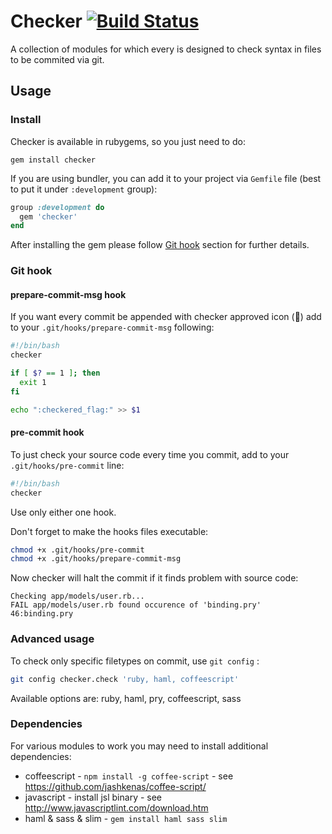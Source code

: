 # Checker [![Build Status](https://secure.travis-ci.org/netguru/checker.png?branch=master)](http://travis-ci.org/netguru/checker)

A collection of modules for which every is designed to check syntax in files to be commited via git.

## Usage

### Install
Checker is available in rubygems, so you just need to do:
```
gem install checker
```
If you are using bundler, you can add it to your project via `Gemfile` file (best to put it under `:development` group):
```ruby
group :development do
  gem 'checker'
end
```

After installing the gem please follow [Git hook](#git-hook) section for further details.

### Git hook

#### prepare-commit-msg hook
If you want every commit be appended with checker approved icon (:checkered_flag:) add to your `.git/hooks/prepare-commit-msg` following:

``` bash
#!/bin/bash
checker

if [ $? == 1 ]; then
  exit 1
fi

echo ":checkered_flag:" >> $1
```

#### pre-commit hook
To just check your source code every time you commit, add to your `.git/hooks/pre-commit` line:

``` bash
#!/bin/bash
checker
```

Use only either one hook.


Don't forget to make the hooks files executable:

``` bash
chmod +x .git/hooks/pre-commit
chmod +x .git/hooks/prepare-commit-msg
```

Now checker will halt the commit if it finds problem with source code:

```
Checking app/models/user.rb...
FAIL app/models/user.rb found occurence of 'binding.pry'
46:binding.pry
```

### Advanced usage

To check only specific filetypes on commit, use `git config` :

``` bash
git config checker.check 'ruby, haml, coffeescript'
```

Available options are: ruby, haml, pry, coffeescript, sass

### Dependencies

For various modules to work you may need to install additional dependencies:

* coffeescript - `npm install -g coffee-script` - see https://github.com/jashkenas/coffee-script/
* javascript - install jsl binary - see http://www.javascriptlint.com/download.htm
* haml & sass & slim - `gem install haml sass slim`
